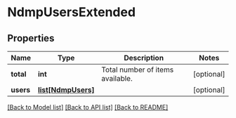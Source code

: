# NdmpUsersExtended

## Properties
Name | Type | Description | Notes
------------ | ------------- | ------------- | -------------
**total** | **int** | Total number of items available. | [optional] 
**users** | [**list[NdmpUsers]**](NdmpUsers.md) |  | [optional] 

[[Back to Model list]](../README.md#documentation-for-models) [[Back to API list]](../README.md#documentation-for-api-endpoints) [[Back to README]](../README.md)


